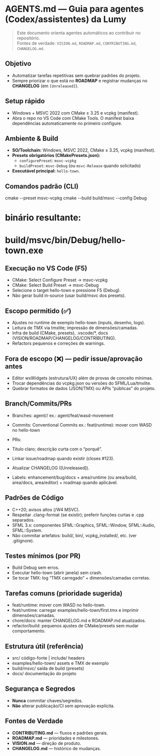 # AGENTS.md — Guia para agentes (Codex/assistentes) da Lumy

> Este documento orienta agentes automáticos ao contribuir no repositório.  
> Fontes de verdade: `VISION.md`, `ROADMAP.md`, `CONTRIBUTING.md`, `CHANGELOG.md`.

## Objetivo
- Automatizar tarefas repetitivas sem quebrar padrões do projeto.
- Sempre priorizar o que está no **ROADMAP** e registrar mudanças no **CHANGELOG** (em `[Unreleased]`).

## Setup rápido
- Windows + MSVC 2022 com CMake ≥ 3.25 e vcpkg (manifest).
- Abra o repo no VS Code com CMake Tools. O manifest baixa dependências automaticamente no primeiro configure.

## Ambiente & Build
- **SO/Toolchain:** Windows, MSVC 2022, CMake ≥ 3.25, vcpkg (manifest).
- **Presets obrigatórios (CMakePresets.json):**
  - `configurePreset`: `msvc-vcpkg`
  - `buildPreset`: `msvc-Debug` (ou `msvc-Release` quando solicitado)
- **Executável principal:** `hello-town`.

## Comandos padrão (CLI)
cmake --preset msvc-vcpkg
cmake --build build/msvc --config Debug

# binário resultante:
# build/msvc/bin/Debug/hello-town.exe

## Execução no VS Code (F5)
- CMake: Select Configure Preset → msvc-vcpkg
- CMake: Select Build Preset → msvc-Debug
- Selecione o target hello-town e pressione F5 (Debug).
- Não gerar build in-source (usar build/msvc dos presets).

## Escopo permitido (✅)
- Ajustes no runtime de exemplo hello-town (inputs, desenho, logs).
- Leitura de TMX via tmxlite; impressão de dimensões/camadas.
- Infra de build (CMake, presets), .vscode/*, docs (VISION/ROADMAP/CHANGELOG/CONTRIBUTING).
- Refactors pequenos e correções de warnings.

## Fora de escopo (❌) — pedir issue/aprovação antes
- Editor wxWidgets (estrutura/UX) além de provas de conceito mínimas.
- Trocar dependências do vcpkg.json ou versões do SFML/Lua/tmxlite.
- Quebrar formatos de dados (JSON/TMX) ou APIs “públicas” do projeto.


## Branch/Commits/PRs
- Branches: agent/<tipo>/<slug-curto>
ex.: agent/feat/wasd-movement

- Commits: Conventional Commits
ex.: feat(runtime): mover com WASD no hello-town

- PRs:
 - Título claro; descrição curta com o “porquê”.
 - Linkar issue/roadmap quando existir (closes #123).
 - Atualizar CHANGELOG ([Unreleased]).
 - Labels: enhancement/bug/docs + area/runtime (ou area/build, area/docs, area/editor) + roadmap quando aplicável.

## Padrões de Código
- C++20; avisos altos (/W4 MSVC).
- Respeitar .clang-format (se existir); preferir funções curtas e .cpp separados.
- SFML 3.x: componentes SFML::Graphics, SFML::Window, SFML::Audio, SFML::System.
- Não commitar artefatos: build/, bin/, vcpkg_installed/, etc. (ver .gitignore).

## Testes mínimos (por PR)
- Build Debug sem erros.
- Executar hello-town (abrir janela) sem crash.
- Se tocar TMX: log “TMX carregado” + dimensões/camadas corretas.


## Tarefas comuns (prioridade sugerida)
- feat/runtime: mover com WASD no hello-town.
- feat/runtime: carregar examples/hello-town/first.tmx e imprimir dimensões/camadas.
- chore/docs: manter CHANGELOG.md e ROADMAP.md atualizados.
- refactor/build: pequenos ajustes de CMake/presets sem mudar comportamento.

## Estrutura útil (referência)
- src/ código-fonte | include/ headers
- examples/hello-town/ assets e TMX de exemplo
- build/msvc/ saída de build (presets)
- docs/ documentação do projeto

## Segurança e Segredos
- **Nunca** commitar chaves/segredos.
- **Não** alterar publicação/CI sem aprovação explícita.

## Fontes de Verdade
- **CONTRIBUTING.md** — fluxos e padrões gerais.
- **ROADMAP.md** — prioridades e milestones.
- **VISION.md** — direção de produto.
- **CHANGELOG.md** — histórico de mudanças.

